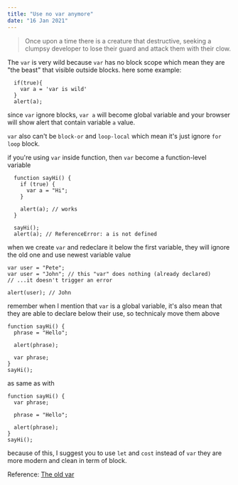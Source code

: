 ```yaml
---
title: "Use no var anymore"
date: "16 Jan 2021"
---
```

> Once upon a time there is a creature that destructive, seeking a clumpsy developer to lose their guard and attack them with their clow.

The `var` is very wild because `var` has no block scope which mean they are "the beast" that visible outside blocks. here some example:
```
  if(true){
    var a = 'var is wild' 
  }
  alert(a);
```

since `var` ignore blocks, `var a` will become global variable and your browser will show alert that contain variable `a` value.

`var` also can't be `block-or` and `loop-local` which mean it's just ignore `for loop` block.

if you're using `var` inside function, then `var` become a function-level variable
```
  function sayHi() {
    if (true) {
      var a = "Hi";
    }

    alert(a); // works
  }

  sayHi();
  alert(a); // ReferenceError: a is not defined
```

when we create `var` and redeclare it below the first variable, they will ignore the old one and use newest variable value
```
var user = "Pete";
var user = "John"; // this "var" does nothing (already declared)
// ...it doesn't trigger an error

alert(user); // John
```

remember when I mention that `var` is a global variable, it's also mean that they are able to declare below their use, so technicaly move them above
```
function sayHi() {
  phrase = "Hello";

  alert(phrase);

  var phrase;
}
sayHi();
```
as same as with
```
function sayHi() {
  var phrase;

  phrase = "Hello";

  alert(phrase);
}
sayHi();
```

because of this, I suggest you to use `let` and `cost` instead of `var` they are more modern and clean in term of block. 

Reference: [The old var](https://javascript.info/var)